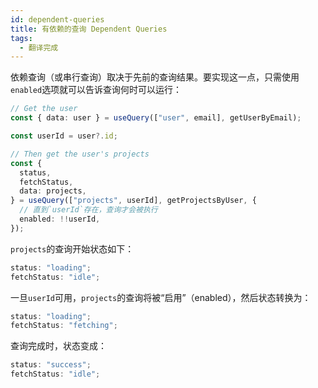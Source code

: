 ```yaml
---
id: dependent-queries
title: 有依赖的查询 Dependent Queries
tags:
  - 翻译完成
---
```


依赖查询（或串行查询）取决于先前的查询结果。要实现这一点，只需使用`enabled`选项就可以告诉查询何时可以运行：

```ts
// Get the user
const { data: user } = useQuery(["user", email], getUserByEmail);

const userId = user?.id;

// Then get the user's projects
const {
  status,
  fetchStatus,
  data: projects,
} = useQuery(["projects", userId], getProjectsByUser, {
  // 直到`userId`存在，查询才会被执行
  enabled: !!userId,
});
```

`projects`的查询开始状态如下：

```ts
status: "loading";
fetchStatus: "idle";
```

一旦`userId`可用，`projects`的查询将被“启用”（enabled），然后状态转换为：

```ts
status: "loading";
fetchStatus: "fetching";
```

查询完成时，状态变成：

```ts
status: "success";
fetchStatus: "idle";
```
